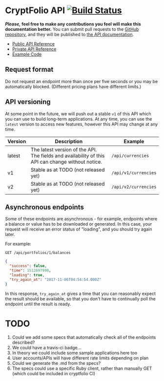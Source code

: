 # CryptFolio API [![Build Status](https://travis-ci.org/cryptfolionz/api.svg?branch=master)](https://travis-ci.org/cryptfolionz/api)

**_Please,_ feel free to make any contributions you feel will make this documentation better.** You can submit pull requests to the [GitHub repository](https://github.com/cryptfolionz/api/), and they will be published to [the API documentation](https://cryptfolionz.github.io/api/).

* [Public API Reference](public/)
* [Private API Reference](private/)
* [Example Code](examples/)

## Request format

Do not request an endpoint more than once per five seconds or you may be automatically blocked. (Different pricing plans have different limits.)

## API versioning

At some point in the future, we will push out a stable `v1` of this API which you can use to build long-term applications. At any time, you can use the `latest` version to access new features, however this API may change at any time.

| Version | Description | Example |
|---------|-------------|---------|
| latest  | The latest version of the API. The fields and availability of this API can change without notice. | `/api/currencies` |
| v1  | Stable as at TODO (not released yet) | `/api/v1/currencies` |
| v2  | Stable as at TODO (not released yet) | `/api/v2/currencies` |

## Asynchronous endpoints

Some of these endpoints are asynchronous - for example, endpoints where a
balance or value has to be downloaded or generated. In this case, your
request will receive an error status of "loading", and you should try again later.

For example:

```
GET /api/portfolios/1/balances
```

```json
{
  "success": false,
  "time": 1512697998,
  "loading": true,
  "try_again_at": "2017-11-06T04:54:54.000Z"
}
```

In this response, `try_again_at` gives a time that you can reasonably expect the result should be available, so that you don't have to continually poll the endpoint until the result is ready.

# TODO

1. Could we add some specs that automatically check all of the endpoints described?
1. We could have a travis-ci badge...
1. In theory we could include some sample applications here too
1. User accounts/APIs will have different rate limits depending on plan
1. Could we generate the .md from the specs?
1. The specs could use a specific Ruby client, rather than manually GET (which could be included in cryptfolio CI)
